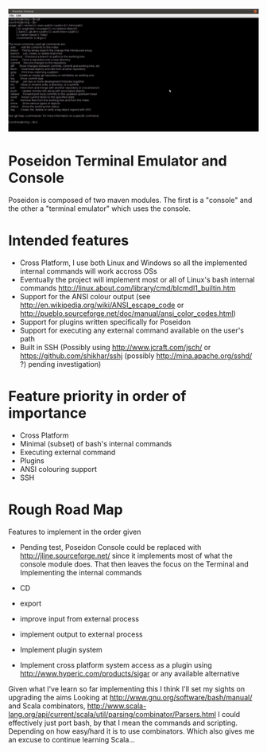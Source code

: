 ![Screenshot of git](https://github.com/zcourts/poseidon/raw/master/Console%20Screenshot%20at%202012-01-22%2016:07:00.png "Screenshot of GIT")
# Poseidon Terminal Emulator and Console

Poseidon is composed of two maven modules. The first is a "console" and the other
a "terminal emulator" which uses the console.

# Intended features

* Cross Platform, I use both Linux and Windows so all the implemented internal commands will work accross OSs
* Eventually the project will implement most or all of Linux's bash internal commands http://linux.about.com/library/cmd/blcmdl1_builtin.htm
* Support for the ANSI colour output (see http://en.wikipedia.org/wiki/ANSI_escape_code or http://pueblo.sourceforge.net/doc/manual/ansi_color_codes.html)
* Support for plugins written specifically for Poseidon
* Support for executing any external command available on the user's path
* Built in SSH (Possibly using http://www.jcraft.com/jsch/ or https://github.com/shikhar/sshj (possibly http://mina.apache.org/sshd/ ?) pending investigation)

# Feature priority in order of importance

* Cross Platform
* Minimal (subset) of bash's internal commands
* Executing external command
* Plugins
* ANSI colouring support
* SSH

# Rough Road Map

Features to implement in the order given

* Pending test, Poseidon Console could be replaced with http://jline.sourceforge.net/ since it implements
  most of what the console module does. That then leaves the focus on the Terminal and Implementing the internal commands

* CD
* export
* improve input from external process
* implement output to external process
* Implement plugin system
* Implement cross platform system access as a plugin using http://www.hyperic.com/products/sigar or any available alternative

Given what I've learn so far implementing this I think I'll set my sights on upgrading the aims
Looking at http://www.gnu.org/software/bash/manual/ and Scala combinators, http://www.scala-lang.org/api/current/scala/util/parsing/combinator/Parsers.html
I could effectively just port bash, by that I mean the commands and scripting. Depending on how easy/hard it is to use combinators.
Which also gives me an excuse to continue learning Scala...